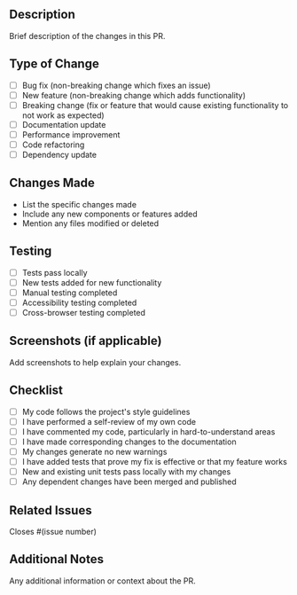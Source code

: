 ## Description

Brief description of the changes in this PR.

## Type of Change

- [ ] Bug fix (non-breaking change which fixes an issue)
- [ ] New feature (non-breaking change which adds functionality)
- [ ] Breaking change (fix or feature that would cause existing functionality to not work as expected)
- [ ] Documentation update
- [ ] Performance improvement
- [ ] Code refactoring
- [ ] Dependency update

## Changes Made

- List the specific changes made
- Include any new components or features added
- Mention any files modified or deleted

## Testing

- [ ] Tests pass locally
- [ ] New tests added for new functionality
- [ ] Manual testing completed
- [ ] Accessibility testing completed
- [ ] Cross-browser testing completed

## Screenshots (if applicable)

Add screenshots to help explain your changes.

## Checklist

- [ ] My code follows the project's style guidelines
- [ ] I have performed a self-review of my own code
- [ ] I have commented my code, particularly in hard-to-understand areas
- [ ] I have made corresponding changes to the documentation
- [ ] My changes generate no new warnings
- [ ] I have added tests that prove my fix is effective or that my feature works
- [ ] New and existing unit tests pass locally with my changes
- [ ] Any dependent changes have been merged and published

## Related Issues

Closes #(issue number)

## Additional Notes

Any additional information or context about the PR.